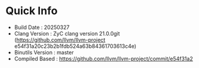 # Quick Info
* Build Date : 20250327
* Clang Version : ZyC clang version 21.0.0git (https://github.com/llvm/llvm-project e54f31a20c23b2b1fdb524a63b84361703613c4e)
* Binutils Version : master
* Compiled Based : https://github.com/llvm/llvm-project/commit/e54f31a2

